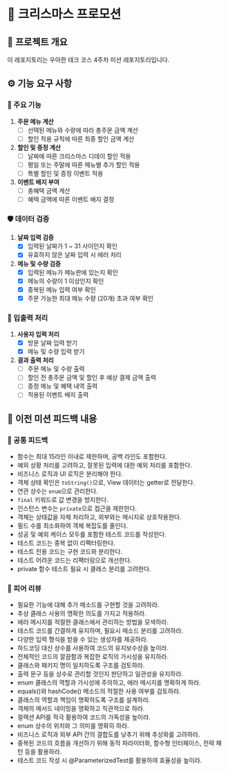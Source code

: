 # 🎄 크리스마스 프로모션

## 📌 프로젝트 개요
이 레포지토리는 우아한 테크 코스 4주차 미션 레포지토리입니다.

## ⚙️ 기능 요구 사항
### 🌟 주요 기능
1. **주문 메뉴 계산**
   - [ ] 선택된 메뉴와 수량에 따라 총주문 금액 계산
   - [ ] 할인 적용 규칙에 따른 최종 할인 금액 계산

2. **할인 및 증정 계산**
   - [ ] 날짜에 따른 크리스마스 디데이 할인 적용
   - [ ] 평일 또는 주말에 따른 메뉴별 추가 할인 적용
   - [ ] 특별 할인 및 증정 이벤트 적용

3. **이벤트 배지 부여**
   - [ ] 총혜택 금액 계산
   - [ ] 혜택 금액에 따른 이벤트 배지 결정

### 🛡️ 데이터 검증
1. **날짜 입력 검증**
   - [x] 입력된 날짜가 1 ~ 31 사이인지 확인
   - [x] 유효하지 않은 날짜 입력 시 에러 처리

2. **메뉴 및 수량 검증**
   - [X] 입력된 메뉴가 메뉴판에 있는지 확인
   - [x] 메뉴의 수량이 1 이상인지 확인
   - [x] 중복된 메뉴 입력 여부 확인
   - [x] 주문 가능한 최대 메뉴 수량 (20개) 초과 여부 확인

### 📢 입출력 처리
1. **사용자 입력 처리**
   - [X] 방문 날짜 입력 받기
   - [x] 메뉴 및 수량 입력 받기

2. **결과 출력 처리**
   - [ ] 주문 메뉴 및 수량 출력
   - [ ] 할인 전 총주문 금액 및 할인 후 예상 결제 금액 출력
   - [ ] 증정 메뉴 및 혜택 내역 출력
   - [ ] 적용된 이벤트 배지 출력

## 📝 이전 미션 피드백 내용

### 👥 공통 피드백

- 함수는 최대 15라인 이내로 제한하며, 공백 라인도 포함한다.
- 예외 상황 처리를 고려하고, 잘못된 입력에 대한 예외 처리를 포함한다.
- 비즈니스 로직과 UI 로직은 분리해야 한다.
- 객체 상태 확인은 `toString()`으로, View 데이터는 getter로 전달한다.
- 연관 상수는 `enum`으로 관리한다.
- `final` 키워드로 값 변경을 방지한다.
- 인스턴스 변수는 `private`으로 접근을 제한한다.
- 객체는 상태값을 자체 처리하고, 외부와는 메시지로 상호작용한다.
- 필드 수를 최소화하여 객체 복잡도를 줄인다.
- 성공 및 예외 케이스 모두를 포함한 테스트 코드를 작성한다.
- 테스트 코드는 중복 없이 리팩터링한다.
- 테스트 전용 코드는 구현 코드와 분리한다.
- 테스트 어려운 코드는 리팩터링으로 개선한다.
- private 함수 테스트 필요 시 클래스 분리를 고려한다.


### 👤 피어 리뷰

- 필요한 기능에 대해 추가 메소드를 구현할 것을 고려하라.
- 추상 클래스 사용의 명확한 의도를 가지고 적용하라.
- 에러 메시지를 적절한 클래스에서 관리하는 방법을 모색하라.
- 테스트 코드를 간결하게 유지하며, 필요시 메소드 분리를 고려하라.
- 다양한 입력 형식을 받을 수 있는 생성자를 제공하라.
- 하드코딩 대신 상수를 사용하여 코드의 유지보수성을 높이라.
- 전체적인 코드의 깔끔함과 복잡한 로직의 가시성을 유지하라.
- 클래스와 패키지 명이 일치하도록 구조를 검토하라.
- 출력 문구 등을 상수로 관리할 것인지 판단하고 일관성을 유지하라.
- enum 클래스의 역할과 가시성에 주의하고, 에러 메시지를 명확하게 하라.
- equals()와 hashCode() 메소드의 적절한 사용 여부를 검토하라.
- 클래스의 역할과 책임이 명확하도록 구조를 설계하라.
- 객체의 메서드 네이밍을 명확하고 직관적으로 하라.
- 컬렉션 API를 적극 활용하여 코드의 가독성을 높이라.
- enum 상수의 위치와 그 의미를 명확히 하라.
- 비즈니스 로직과 외부 API 간의 결합도를 낮추기 위해 추상화를 고려하라.
- 중복된 코드의 흐름을 개선하기 위해 동작 파라미터화, 함수형 인터페이스, 전략 패턴 등을 활용하라.
- 테스트 코드 작성 시 @ParameterizedTest를 활용하여 효율성을 높이라.

